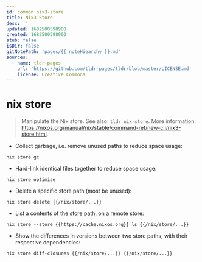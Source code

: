 ```yaml
---
id: common.nix3-store
title: Nix3 Store
desc: ''
updated: 1682500598900
created: 1682500598900
stub: false
isDir: false
gitNotePath: 'pages/{{ noteHiearchy }}.md'
sources:
  - name: tldr-pages
    url: 'https://github.com/tldr-pages/tldr/blob/master/LICENSE.md'
    license: Creative Commons
---
```

# nix store

> Manipulate the Nix store.
> See also: `tldr nix-store`.
> More information: <https://nixos.org/manual/nix/stable/command-ref/new-cli/nix3-store.html>.

- Collect garbage, i.e. remove unused paths to reduce space usage:

`nix store gc`

- Hard-link identical files together to reduce space usage:

`nix store optimise`

- Delete a specific store path (most be unused):

`nix store delete {{/nix/store/...}}`

- List a contents of the store path, on a remote store:

`nix store --store {{https://cache.nixos.org}} ls {{/nix/store/...}}`

- Show the differences in versions between two store paths, with their respective dependencies:

`nix store diff-closures {{/nix/store/...}} {{/nix/store/...}}`

